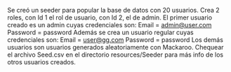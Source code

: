 Se creó un seeder para popular la base de datos con 20 usuarios.
Crea 2 roles, con Id 1 el rol de usuario, con Id 2, el de admin.
El primer usuario creado es un admin cuyas credenciales son:
Email = admin@user.com
Password = password
Además se crea un usuario regular cuyas credenciales son:
Email = user@gg.com
Password = password
Los demás usuarios son usuarios generados aleatoriamente con Mackaroo.
Chequear el archivo Seed.csv en el directorio resources/Seeder para más info de los otros usuarios creados. 